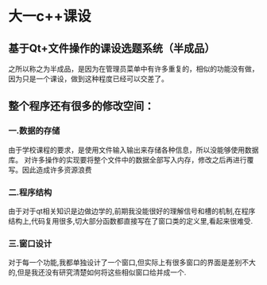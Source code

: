 # 大一c++课设
## 基于Qt+文件操作的课设选题系统（半成品）
之所以称之为半成品，是因为在管理员菜单中有许多重复的，相似的功能没有做，因为只是一个课设，做到这种程度已经可以交差了。
## 整个程序还有很多的修改空间：
### 一.数据的存储
由于学校课程的要求，是使用文件输入输出来存储各种信息，所以没能够使用数据库。
对许多操作的实现要将整个文件中的数据全部写入内存，修改之后再进行覆写。因此造成许多资源浪费
### 二.程序结构
由于对于qt相关知识是边做边学的,前期我没能很好的理解信号和槽的机制,在程序结构上,代码复用很多,切大部分函数都直接写在了窗口类的定义里,看起来很难受.
### 三.窗口设计
对于每一个功能,我都单独设计了一个窗口,但实际上有很多窗口的界面是差别不大的,但是我还没有研究清楚如何将这些相似窗口给并成一个.
